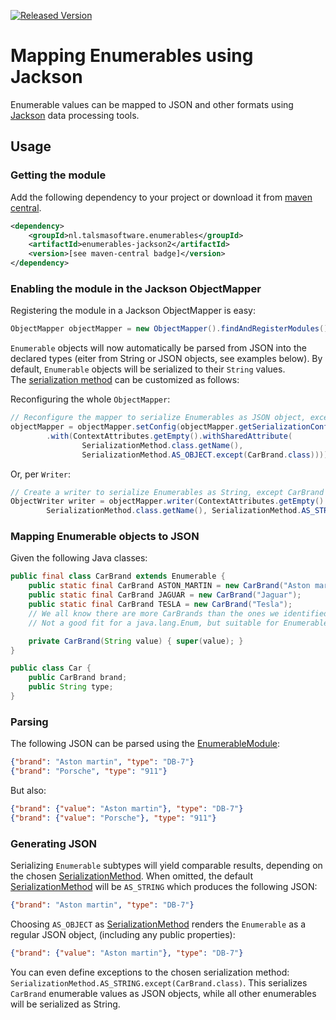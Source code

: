 [![Released Version][maven-img]][maven]

# Mapping Enumerables using Jackson

Enumerable values can be mapped to JSON and other formats using [Jackson] data processing tools.

## Usage

### Getting the module

Add the following dependency to your project or download it from 
[maven central](http://repo1.maven.org/maven2/nl/talsmasoftware/enumerables/enumerables-jdbi/).
```xml
<dependency>
    <groupId>nl.talsmasoftware.enumerables</groupId>
    <artifactId>enumerables-jackson2</artifactId>
    <version>[see maven-central badge]</version>
</dependency>
```

### Enabling the module in the Jackson ObjectMapper

Registering the module in a Jackson ObjectMapper is easy:
```java
ObjectMapper objectMapper = new ObjectMapper().findAndRegisterModules();
```

`Enumerable` objects will now automatically be parsed from JSON into the declared types
(eiter from String or JSON objects, see examples below).
By default, `Enumerable` objects will be serialized to their `String` values.  
The [serialization method][SerializationMethod] can be customized as follows:

Reconfiguring the whole `ObjectMapper`:
```java
// Reconfigure the mapper to serialize Enumerables as JSON object, except CarBrand as String.
objectMapper = objectMapper.setConfig(objectMapper.getSerializationConfig()
        .with(ContextAttributes.getEmpty().withSharedAttribute(
                SerializationMethod.class.getName(), 
                SerializationMethod.AS_OBJECT.except(CarBrand.class))));
```

Or, per `Writer`:
```java
// Create a writer to serialize Enumerables as String, except CarBrand as JSON objects.
ObjectWriter writer = objectMapper.writer(ContextAttributes.getEmpty().withSharedAttribute(
        SerializationMethod.class.getName(), SerializationMethod.AS_STRING.except(CarBrand.class)));
```

### Mapping Enumerable objects to JSON

Given the following Java classes:
```Java
public final class CarBrand extends Enumerable {
    public static final CarBrand ASTON_MARTIN = new CarBrand("Aston martin");
    public static final CarBrand JAGUAR = new CarBrand("Jaguar");
    public static final CarBrand TESLA = new CarBrand("Tesla");
    // We all know there are more CarBrands than the ones we identified here... 
    // Not a good fit for a java.lang.Enum, but suitable for Enumerable.

    private CarBrand(String value) { super(value); }
}

public class Car {
    public CarBrand brand;
    public String type;
}    
```

### Parsing

The following JSON can be parsed using the [EnumerableModule]:
```json
{"brand": "Aston martin", "type": "DB-7"}
{"brand": "Porsche", "type": "911"}
```

But also:
```json
{"brand": {"value": "Aston martin"}, "type": "DB-7"}
{"brand": {"value": "Porsche"}, "type": "911"}
```

### Generating JSON

Serializing `Enumerable` subtypes will yield comparable results, depending on the chosen [SerializationMethod].
When omitted, the default [SerializationMethod] will be `AS_STRING` which produces the following JSON:
```json
{"brand": "Aston martin", "type": "DB-7"}
```

Choosing `AS_OBJECT` as [SerializationMethod] renders the `Enumerable` as a regular JSON object,
(including any public properties): 
```json
{"brand": {"value": "Aston martin"}, "type": "DB-7"}
```

You can even define exceptions to the chosen serialization method: `SerializationMethod.AS_STRING.except(CarBrand.class)`.
This serializes `CarBrand` enumerable values as JSON objects, while all other enumerables will be serialized as String.


  [maven-img]: https://img.shields.io/maven-central/v/nl.talsmasoftware.enumerables/enumerables.svg
  [maven]: http://search.maven.org/#search%7Cga%7C1%7Cg%3A%22nl.talsmasoftware.enumerables%22

  [jackson]: https://github.com/FasterXML/jackson
  [json]: https://www.w3schools.com/js/js_json_intro.asp
  [EnumerableModule]: src/main/java/nl/talsmasoftware/enumerables/jackson2/EnumerableModule.java
  [SerializationMethod]: src/main/java/nl/talsmasoftware/enumerables/jackson2/SerializationMethod.java
